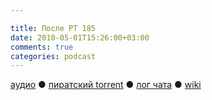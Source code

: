 ```yaml
---

title: После РТ 185
date: 2010-05-01T15:26:00+03:00
comments: true
categories: podcast
---
```

[аудио](http://cdn.radio-t.com/rt185post.mp3) ● [пиратский torrent](http://pirates.radio-t.com/torrents/rt185post.mp3.torrent) ● [лог чата](http://chat.radio-t.com/logs/radio-t-185.html) ● [wiki](http://wiki.radio-t.com/%D0%9F%D0%BE%D1%81%D0%BB%D0%B5_%D0%A0%D0%A2_185)<audio src="http://cdn.radio-t.com/rt185post.mp3" preload="none">
